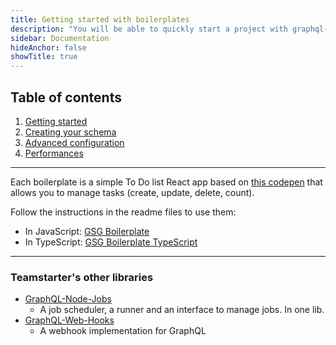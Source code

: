 ```yaml
---
title: Getting started with boilerplates
description: "You will be able to quickly start a project with graphql-sequelize-generator using these two boilerplates."
sidebar: Documentation
hideAnchor: false
showTitle: true
---
```


## Table of contents

1. [Getting started](index.md)
2. [Creating your schema](2creatingYourSchema.md)
3. [Advanced configuration](3advancedConfiguration.md)
4. [Performances](4performances.md)

---

Each boilerplate is a simple To Do list React app based on [this codepen](https://codepen.io/karlomajer/pen/rvyyvV) that allows you to manage tasks (create, update, delete, count).

Follow the instructions in the readme files to use them:

- In JavaScript: [GSG Boilerplate](https://github.com/teamstarter/gsg-boilerplate)
- In TypeScript: [GSG Boilerplate TypeScript](https://github.com/teamstarter/gsg-boilerplate-typescript)

---

### Teamstarter's other libraries

- [GraphQL-Node-Jobs](https://teamstarter.github.io/GNJ-documentation/)
  - A job scheduler, a runner and an interface to manage jobs. In one lib.
- [GraphQL-Web-Hooks](https://teamstarter.github.io/GWH-documentation/)
  - A webhook implementation for GraphQL
